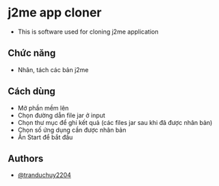 
# j2me app cloner

- This is software used for cloning j2me application


## Chức năng

- Nhân, tách các bản j2me


## Cách dùng

- Mở phần mềm lên
- Chọn đường dẫn file jar ở input
- Chọn thư mục để ghi kết quả (các files jar sau khi đã được nhân bản)
- Chọn số ứng dụng cần được nhân bản
- Ấn Start để bắt đầu

## Authors

- [@tranduchuy2204](https://github.com/tranduchuy2204)

